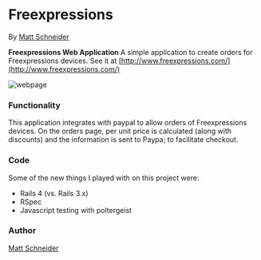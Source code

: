 # Freexpressions

By [Matt Schneider](github.com/MBSchneider)

**Freexpressions Web Application**
A simple application to create orders for Freexpressions devices.  See it at [http://www.freexpressions.com/](http://www.freexpressions.com/)

![webpage](http://schnerdalert.webs.com/photos/undefined/Screen%20Shot%202014-02-04%20at%204.09.05%20PM.png)

### Functionality
This application integrates with paypal to allow orders of Freexpressions devices.  On the orders page, per unit price is calculated (along with discounts) and the information is sent to Paypa; to facilitate checkout.

### Code
Some of the new things I played with on this project were:
- Rails 4 (vs. Rails 3.x)
- RSpec
- Javascript testing with poltergeist

### Author

[Matt Schneider](github.com/MBSchneider)
